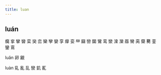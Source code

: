 ```yaml
---
title: luan
---
```


## luán
癵
挛
攣
曫
栾
奱
峦
欒
孿
孌
孪
癴
娈
龻
圝
巒
圞
鸞
鸾
灓
滦
灤
羉
臠
脔
虊
臡
銮
鑾
鵉








luǎn
卵
覶


luàn
乿
亂
乱
灓
釠
薍

